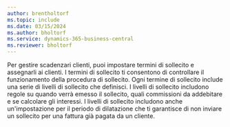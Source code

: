 ```yaml
---
author: brentholtorf
ms.topic: include
ms.date: 03/15/2024
ms.author: bholtorf
ms.service: dynamics-365-business-central
ms.reviewer: bholtorf
---
```

Per gestire scadenzari clienti, puoi impostare termini di sollecito e assegnarli ai clienti. I termini di sollecito ti consentono di controllare il funzionamento della procedura di sollecito. Ogni termine di sollecito include una serie di livelli di sollecito che definisci. I livelli di sollecito includono regole su quando verrà emesso il sollecito, quali commissioni da addebitare e se calcolare gli interessi. I livelli di sollecito includono anche un'impostazione per il periodo di dilatazione che ti garantisce di non inviare un sollecito per una fattura già pagata da un cliente.
